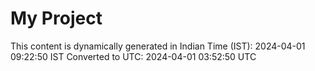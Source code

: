 # My Project

This content is dynamically generated in Indian Time (IST): 2024-04-01 09:22:50 IST
Converted to UTC: 2024-04-01 03:52:50 UTC

